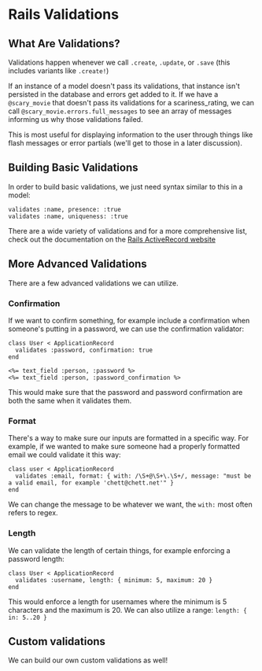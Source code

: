 # Rails Validations

## What Are Validations?

Validations happen whenever we call `.create`, `.update`, or `.save` (this includes variants like `.create!`)

If an instance of a model doesn't pass its validations, that instance isn't persisted in the database and errors get added to it. If we have a `@scary_movie` that doesn't pass its validations for a scariness_rating, we can call `@scary_movie.errors.full_messages` to see an array of messages informing us why those validations failed.

This is most useful for displaying information to the user through things like flash messages or error partials (we'll get to those in a later discussion).

## Building Basic Validations

In order to build basic validations, we just need syntax similar to this in a model:

```
validates :name, presence: :true
validates :name, uniqueness: :true
```

There are a wide variety of validations and for a more comprehensive list, check out the documentation on the [Rails ActiveRecord website](https://guides.rubyonrails.org/active_record_validations.html)

## More Advanced Validations

There are a few advanced validations we can utilize.

### Confirmation

If we want to confirm something, for example include a confirmation when someone's putting in a password, we can use the confirmation validator:

```
class User < ApplicationRecord
  validates :password, confirmation: true
end
```

```
<%= text_field :person, :password %>
<%= text_field :person, :password_confirmation %>
```

This would make sure that the password and password confirmation are both the same when it validates them.

### Format

There's a way to make sure our inputs are formatted in a specific way. For example, if we wanted to make sure someone had a properly formatted email we could validate it this way:

```
class user < ApplicationRecord
  validates :email, format: { with: /\S+@\S+\.\S+/, message: "must be a valid email, for example 'chett@chett.net'" }
end
```

We can change the message to be whatever we want, the `with:` most often refers to regex.

### Length

We can validate the length of certain things, for example enforcing a password length:

```
class User < ApplicationRecord
  validates :username, length: { minimum: 5, maximum: 20 }
end
```

This would enforce a length for usernames where the minimum is 5 characters and the maximum is 20. We can also utilize a range: `length: { in: 5..20 }`

## Custom validations

We can build our own custom validations as well!
